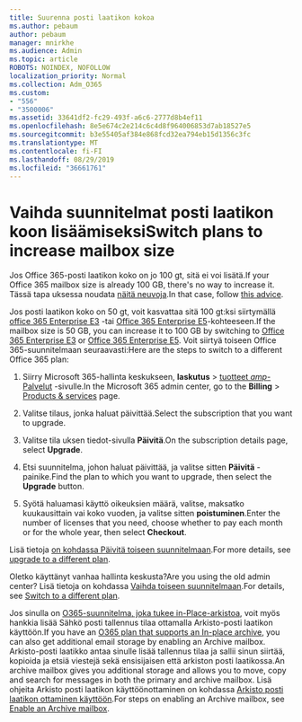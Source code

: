 ```yaml
---
title: Suurenna posti laatikon kokoa
ms.author: pebaum
author: pebaum
manager: mnirkhe
ms.audience: Admin
ms.topic: article
ROBOTS: NOINDEX, NOFOLLOW
localization_priority: Normal
ms.collection: Adm_O365
ms.custom:
- "556"
- "3500006"
ms.assetid: 33641df2-fc29-493f-a6c6-2777d8b4ef11
ms.openlocfilehash: 8e5e674c2e214c6c4d8f964006853d7ab18527e5
ms.sourcegitcommit: b3e55405af384e868fcd32ea794eb15d1356c3fc
ms.translationtype: MT
ms.contentlocale: fi-FI
ms.lasthandoff: 08/29/2019
ms.locfileid: "36661761"
---
```

# <a name="switch-plans-to-increase-mailbox-size"></a><span data-ttu-id="c3376-102">Vaihda suunnitelmat posti laatikon koon lisäämiseksi</span><span class="sxs-lookup"><span data-stu-id="c3376-102">Switch plans to increase mailbox size</span></span>

<span data-ttu-id="c3376-103">Jos Office 365-posti laatikon koko on jo 100 gt, sitä ei voi lisätä.</span><span class="sxs-lookup"><span data-stu-id="c3376-103">If your Office 365 mailbox size is already 100 GB, there's no way to increase it.</span></span> <span data-ttu-id="c3376-104">Tässä tapa uksessa noudata [näitä neuvoja](https://support.office.com/client/e57572ff-0ba7-4782-ba5d-cdac3142ea71).</span><span class="sxs-lookup"><span data-stu-id="c3376-104">In that case, follow [this advice](https://support.office.com/client/e57572ff-0ba7-4782-ba5d-cdac3142ea71).</span></span>
  
<span data-ttu-id="c3376-105">Jos posti laatikon koko on 50 gt, voit kasvattaa sitä 100 gt:ksi siirtymällä [office 365 Enterprise E3](https://products.office.com/business/office-365-enterprise-e3-business-software) -tai [Office 365 Enterprise E5](https://products.office.com/business/office-365-enterprise-e5-business-software)-kohteeseen.</span><span class="sxs-lookup"><span data-stu-id="c3376-105">If the mailbox size is 50 GB, you can increase it to 100 GB by switching to [Office 365 Enterprise E3](https://products.office.com/business/office-365-enterprise-e3-business-software) or [Office 365 Enterprise E5](https://products.office.com/business/office-365-enterprise-e5-business-software).</span></span> <span data-ttu-id="c3376-106">Voit siirtyä toiseen Office 365-suunnitelmaan seuraavasti:</span><span class="sxs-lookup"><span data-stu-id="c3376-106">Here are the steps to switch to a different Office 365 plan:</span></span>
  
1. <span data-ttu-id="c3376-107">Siirry Microsoft 365-hallinta keskukseen, **laskutus** \> [tuotteet _amp_-Palvelut](https://go.microsoft.com/fwlink/p/?linkid=842054) -sivulle.</span><span class="sxs-lookup"><span data-stu-id="c3376-107">In the Microsoft 365 admin center, go to the **Billing** \> [Products & services](https://go.microsoft.com/fwlink/p/?linkid=842054) page.</span></span>

2. <span data-ttu-id="c3376-108">Valitse tilaus, jonka haluat päivittää.</span><span class="sxs-lookup"><span data-stu-id="c3376-108">Select the subscription that you want to upgrade.</span></span>

3. <span data-ttu-id="c3376-109">Valitse tila uksen tiedot-sivulla **Päivitä**.</span><span class="sxs-lookup"><span data-stu-id="c3376-109">On the subscription details page, select **Upgrade**.</span></span>

4. <span data-ttu-id="c3376-110">Etsi suunnitelma, johon haluat päivittää, ja valitse sitten **Päivitä** -painike.</span><span class="sxs-lookup"><span data-stu-id="c3376-110">Find the plan to which you want to upgrade, then select the **Upgrade** button.</span></span>

5. <span data-ttu-id="c3376-111">Syötä haluamasi käyttö oikeuksien määrä, valitse, maksatko kuukausittain vai koko vuoden, ja valitse sitten **poistuminen**.</span><span class="sxs-lookup"><span data-stu-id="c3376-111">Enter the number of licenses that you need, choose whether to pay each month or for the whole year, then select **Checkout**.</span></span>

<span data-ttu-id="c3376-112">Lisä tietoja [on kohdassa Päivitä toiseen suunnitelmaan](https://docs.microsoft.com/office365/admin/subscriptions-and-billing/upgrade-to-different-plan).</span><span class="sxs-lookup"><span data-stu-id="c3376-112">For more details, see [upgrade to a different plan](https://docs.microsoft.com/office365/admin/subscriptions-and-billing/upgrade-to-different-plan).</span></span>

<span data-ttu-id="c3376-113">Oletko käyttänyt vanhaa hallinta keskusta?</span><span class="sxs-lookup"><span data-stu-id="c3376-113">Are you using the old admin center?</span></span> <span data-ttu-id="c3376-114">Lisä tietoja on kohdassa [Vaihda toiseen suunnitelmaan](https://docs.microsoft.com/office365/admin/subscriptions-and-billing/switch-to-a-different-plan).</span><span class="sxs-lookup"><span data-stu-id="c3376-114">For details, see [Switch to a different plan](https://docs.microsoft.com/office365/admin/subscriptions-and-billing/switch-to-a-different-plan).</span></span> 
  
<span data-ttu-id="c3376-115">Jos sinulla on [O365-suunnitelma, joka tukee in-Place-arkistoa](https://docs.microsoft.com/office365/servicedescriptions/exchange-online-archiving-service-description/exchange-online-archiving-service-description), voit myös hankkia lisää Sähkö posti tallennus tilaa ottamalla Arkisto-posti laatikon käyttöön.</span><span class="sxs-lookup"><span data-stu-id="c3376-115">If you have an [O365 plan that supports an In-place archive](https://docs.microsoft.com/office365/servicedescriptions/exchange-online-archiving-service-description/exchange-online-archiving-service-description), you can also get additional email storage by enabling an Archive mailbox.</span></span>  <span data-ttu-id="c3376-116">Arkisto-posti laatikko antaa sinulle lisää tallennus tilaa ja sallii sinun siirtää, kopioida ja etsiä viestejä sekä ensisijaisen että arkiston posti laatikossa.</span><span class="sxs-lookup"><span data-stu-id="c3376-116">An archive mailbox gives you additional storage and allows you to move, copy and search for messages in both the primary and archive mailbox.</span></span> <span data-ttu-id="c3376-117">Lisä ohjeita Arkisto posti laatikon käyttöönottaminen on kohdassa [Arkisto posti laatikon ottaminen käyttöön](https://docs.microsoft.com/office365/securitycompliance/enable-archive-mailboxes).</span><span class="sxs-lookup"><span data-stu-id="c3376-117">For steps on enabling an Archive mailbox, see [Enable an Archive mailbox](https://docs.microsoft.com/office365/securitycompliance/enable-archive-mailboxes).</span></span>
